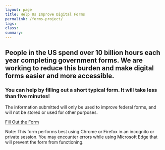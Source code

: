 ```yaml
---
layout: page
title: Help Us Improve Digital Forms
permalink: /forms-project/
tags: 
class:
summary: 
---
```

<left>
<h2>People in the US spend over 10 billion hours each year completing government forms. We are working to reduce this burden and make digital forms easier and more accessible.</h2>
  <h3>You can help by filling out a short typical form. It will take less than five minutes!</h3>
<p>The information submitted will only be used to improve federal forms, and will not be stored or used for other purposes.</p>

  <p><a class="usa-button usa-button--big" href="https://form-oes.app.cloud.gov/">Fill Out the Form</a></p>

<p>Note: This form performs best using Chrome or Firefox in an incognito or private session. You may encounter errors while using Microsoft Edge that will prevent the form from functioning.</p>
</left>


